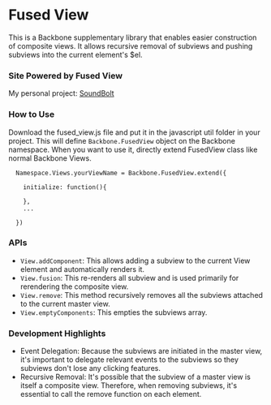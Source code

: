 # Fused View #
This is a Backbone supplementary library that enables easier construction of composite views. It allows recursive removal of subviews and pushing subviews into the current element's $el.

### Site Powered by Fused View ###
My personal project: [SoundBolt][soundbolt]

[soundbolt]: http://www.soundbolt.co

### How to Use ###
Download the fused_view.js file and put it in the javascript util folder in your project.
This will define <code>Backbone.FusedView</code> object on the Backbone namespace. When you want to use it, directly extend FusedView class like normal Backbone Views.

```
  Namespace.Views.yourViewName = Backbone.FusedView.extend({

    initialize: function(){

    },
    ...

  })
```

### APIs ###

+ <code>View.addComponent</code>: This allows adding a subview to the current View element and automatically renders it.
+ <code>View.fusion</code>: This re-renders all subview and is used primarily for rerendering the composite view.
+ <code>View.remove</code>: This method recursively removes all the subviews attached to the current master view.
+ <code>View.emptyComponents</code>: This empties the subviews array.

### Development Highlights ###
+ Event Delegation: Because the subviews are initiated in the master view, it's important to delegate relevant events to the subviews so they subviews don't lose any clicking features.
+ Recursive Removal: It's possible that the subview of a master view is itself a composite view. Therefore, when removing subviews,  it's essential to call the remove function on each element.
